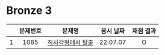 # Bronze 3
||문제번호|문제명|응시 날짜|채점 결과|
|:-:|:--:|:--:|:---:|:---:|
|1|1085|[직사각형에서 탈출](./1085.js)|22.07.07|O|